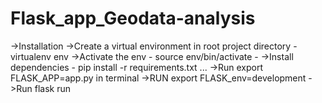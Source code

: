 # Flask_app_Geodata-analysis

->Installation 
->Create a virtual environment in root project directory - virtualenv env
->Activate the env - source env/bin/activate -
->Install dependencies - pip install -r requirements.txt ...
->Run export FLASK_APP=app.py in terminal
->RUN export FLASK_env=development
->Run flask run


